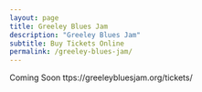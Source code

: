 ```yaml
---
layout: page
title: Greeley Blues Jam
description: "Greeley Blues Jam"
subtitle: Buy Tickets Online
permalink: /greeley-blues-jam/
---
```


Coming Soon
ttps://greeleybluesjam.org/tickets/